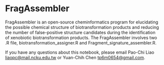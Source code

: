 # FragAssembler
FragAssembler is an open-source cheminformatics program for elucidating the possible chemical structure of biotransformation products and reducing the number of false-positive structure candidates during the identification of xenobiotic biotransformation products. The FragAssembler involves two .R file, biotransformation_assigner.R and Fragment_signature_assembler.R.

If you have any questions about this notebook, please email Pao-Chi Liao liaopc@mail.ncku.edu.tw or Yuan-Chih Chen tp6m0654@gmail.com.

